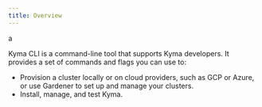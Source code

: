 ```yaml
---
title: Overview
---
```


a

Kyma CLI is a command-line tool that supports Kyma developers. It provides a set of commands and flags you can use to: 

- Provision a cluster locally or on cloud providers, such as GCP or Azure, or use Gardener to set up and manage your clusters.
- Install, manage, and test Kyma.
